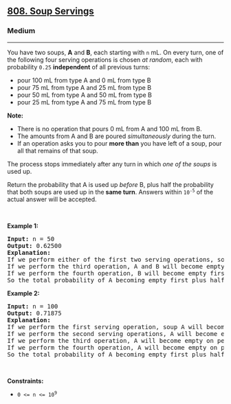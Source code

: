 <h2><a href="https://leetcode.com/problems/soup-servings/?envType=daily-question&envId=2025-08-08">808. Soup Servings</a></h2><h3>Medium</h3><hr><p>You have two soups, <strong>A</strong> and <strong>B</strong>, each starting with <code>n</code> mL. On every turn, one of the following four serving operations is chosen <em>at random</em>, each with probability <code>0.25</code> <strong>independent</strong> of all previous turns:</p>

<ul>
	<li>pour 100 mL from type A and 0 mL from type B</li>
	<li>pour 75 mL from type A and 25 mL from type B</li>
	<li>pour 50 mL from type A and 50 mL from type B</li>
	<li>pour 25 mL from type A and 75 mL from type B</li>
</ul>

<p><strong>Note:</strong></p>

<ul>
	<li>There is no operation that pours 0 mL from A and 100 mL from B.</li>
	<li>The amounts from A and B are poured <em>simultaneously</em> during the turn.</li>
	<li>If an operation asks you to pour <strong>more than</strong> you have left of a soup, pour all that remains of that soup.</li>
</ul>

<p>The process stops immediately after any turn in which <em>one of the soups</em> is used up.</p>

<p>Return the probability that A is used up <em>before</em> B, plus half the probability that both soups are used up in the<strong> same turn</strong>. Answers within <code>10<sup>-5</sup></code> of the actual answer will be accepted.</p>

<p>&nbsp;</p>
<p><strong class="example">Example 1:</strong></p>

<pre>
<strong>Input:</strong> n = 50
<strong>Output:</strong> 0.62500
<strong>Explanation:</strong> 
If we perform either of the first two serving operations, soup A will become empty first.
If we perform the third operation, A and B will become empty at the same time.
If we perform the fourth operation, B will become empty first.
So the total probability of A becoming empty first plus half the probability that A and B become empty at the same time, is 0.25 * (1 + 1 + 0.5 + 0) = 0.625.
</pre>

<p><strong class="example">Example 2:</strong></p>

<pre>
<strong>Input:</strong> n = 100
<strong>Output:</strong> 0.71875
<strong>Explanation:</strong> 
If we perform the first serving operation, soup A will become empty first.
If we perform the second serving operations, A will become empty on performing operation [1, 2, 3], and both A and B become empty on performing operation 4.
If we perform the third operation, A will become empty on performing operation [1, 2], and both A and B become empty on performing operation 3.
If we perform the fourth operation, A will become empty on performing operation 1, and both A and B become empty on performing operation 2.
So the total probability of A becoming empty first plus half the probability that A and B become empty at the same time, is 0.71875.
</pre>

<p>&nbsp;</p>
<p><strong>Constraints:</strong></p>

<ul>
	<li><code>0 &lt;= n &lt;= 10<sup>9</sup></code></li>
</ul>
